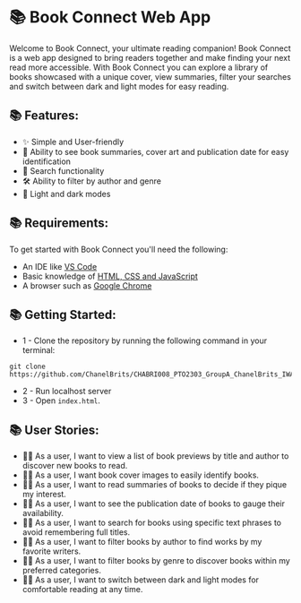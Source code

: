 # 📚 Book Connect Web App

Welcome to Book Connect, your ultimate reading companion! Book Connect is a web
app designed to bring readers together and make finding your next read more
accessible. With Book Connect you can explore a library of books showcased with
a unique cover, view summaries, filter your searches and switch between dark and
light modes for easy reading.

## 📚 Features:
- ✨ Simple and User-friendly
- 📖 Ability to see book summaries, cover art and publication date for easy identification
- 🔎 Search functionality
- 🛠️ Ability to filter by author and genre
- 🌙 Light and dark modes

## 📚 Requirements:
To get started with Book Connect you'll need the following:
- An IDE like [VS Code](https://code.visualstudio.com)
- Basic knowledge of [HTML, CSS and JavaScript](https://developer.mozilla.org/en-US/docs/Learn)
- A browser such as [Google Chrome](https://www.google.co.za/chrome/)

## 📚 Getting Started:
- 1 - Clone the repository by running the following command in your terminal:
```
git clone https://github.com/ChanelBrits/CHABRI008_PTO2303_GroupA_ChanelBrits_IWA19
```
- 2 - Run localhost server
- 3 - Open `index.html`.

## 📚 User Stories:
- 👩‍💻 As a user, I want to view a list of book previews by title and author to discover new books to read.
- 👩‍💻 As a user, I want book cover images to easily identify books.
- 👩‍💻 As a user, I want to read summaries of books to decide if they pique my interest.
- 👩‍💻 As a user, I want to see the publication date of books to gauge their availability.
- 👩‍💻 As a user, I want to search for books using specific text phrases to avoid remembering full titles.
- 👩‍💻 As a user, I want to filter books by author to find works by my favorite writers.
- 👩‍💻 As a user, I want to filter books by genre to discover books within my preferred categories.
- 👩‍💻 As a user, I want to switch between dark and light modes for comfortable reading at any time.


